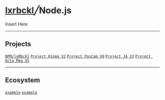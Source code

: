 # [lxrbckl](https://github.com/lxRbckl/lxRbckl/blob/main/README.md)╱Node.js
<p align="justify">
Insert Here
</p>

---

## Projects
[`NPM/lxRbckl`](https://github.com/lxRbckl/lxRbckl/tree/NPM) 
[`Project Kinma V2`](https://github.com/lxRbckl/Project-Kinma/tree/V2)
[`Project PasCam V8`](https://github.com/lxRbckl/Project-PasCam/tree/V8)
[`Project JA V3`](https://github.com/lxRbckl/Project-JA/tree/V3)
[`Project Acta Mea V5`](https://github.com/lxRbckl/Project-Acta-Mea/tree/V5)

---

## Ecosystem
[`example`]() 
[`example`]()
